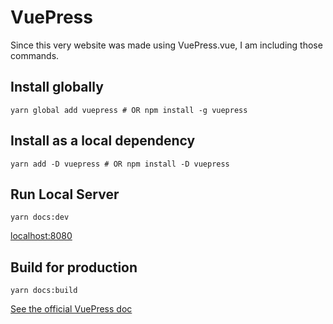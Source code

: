 # VuePress

Since this very website was made using VuePress.vue, I am including those commands.

## Install globally

```shell
yarn global add vuepress # OR npm install -g vuepress
```

## Install as a local dependency

```shell
yarn add -D vuepress # OR npm install -D vuepress
```

## Run Local Server

```shell
yarn docs:dev
```

[localhost:8080](http://localhost:8080/)

## Build for production

```shell
yarn docs:build
```

[See the official VuePress doc](https://v1.vuepress.vuejs.org/guide/getting-started.html)
